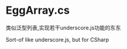 EggArray.cs
==========================================

类似泛型列表,实现若干underscore.js功能的东东


Sort-of like underscore.js, but for CSharp

